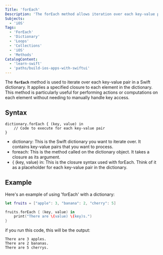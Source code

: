 ```yaml
---
Title: 'forEach'
Description: 'The forEach method allows iteration over each key-value pair in a Swift dictionary.'
Subjects:
  - 'iOS'
Tags:
  - 'ForEach'
  - 'Dictionary'
  - 'Loops'
  - 'Collections'
  - 'iOS'
  - 'Methods'
CatalogContent:
  - 'learn-swift'
  - 'paths/build-ios-apps-with-swiftui'
---
```




The **`forEach`** method is used to iterate over each key-value pair in a Swift dictionary.
It applies a specified closure to each element in the dictionary.
This method is particularly useful for performing actions or computations on each element
without needing to manually handle key access.

## Syntax

```pseudo
dictionary.forEach { (key, value) in 
    // Code to execute for each key-value pair
}
```

- dictionary:  This is the Swift dictionary you want to iterate over. It contains key-value pairs that you want to process.
- foreach: This is the method called on the dictionary object. It takes a closure as its argument.
- { (key, value) in: This is the closure syntax used with forEach. Think of it as a placeholder for each key-value pair in the dictionary.

## Example
Here's an example of using 'forEach' with a dictionary:
```swift
let fruits = ["apple": 3, "banana": 2, "cherry": 5]

fruits.forEach { (key, value) in
    print("There are \(value) \(key)s.")
}
```
if you run this code, this will be the output:
```shell
There are 3 apples.
There are 2 bananas.
There are 5 cherrys.
```